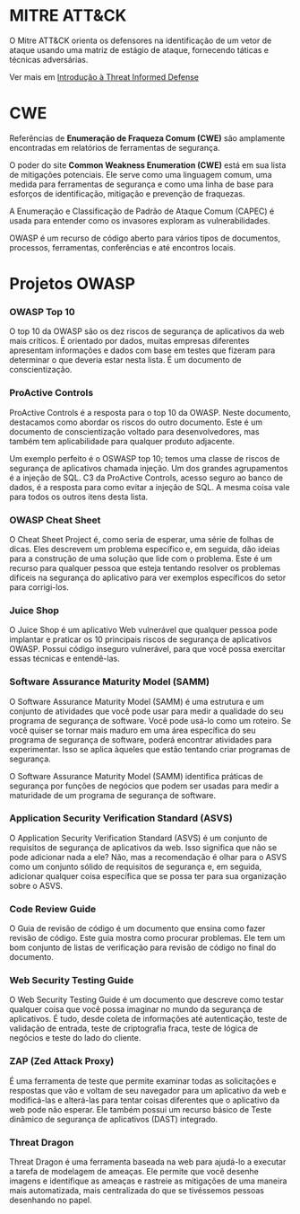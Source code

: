 # MITRE ATT&CK 

O Mitre ATT&CK orienta os defensores na identificação de um vetor de ataque usando uma matriz de estágio de ataque, fornecendo táticas e técnicas adversárias.

Ver mais em [Introdução à Threat Informed Defense](https://github.com/brunoesm07/Cybersecurity_notes_and_summaries/blob/main/Cursos/Cursos%20AttackIQ/Foundations%20of%20Operationalizing%20MITRE%20ATT%26CK.md)

# CWE

Referências de **Enumeração de Fraqueza Comum (CWE)** são amplamente encontradas em relatórios de ferramentas de segurança.

O poder do site **Common Weakness Enumeration (CWE)** está em sua lista de mitigações potenciais. Ele serve como uma linguagem comum, uma medida para ferramentas de segurança e como uma linha de base para esforços de identificação, mitigação e prevenção de fraquezas.

A Enumeração e Classificação de Padrão de Ataque Comum (CAPEC) é usada para entender como os invasores exploram as vulnerabilidades.

OWASP é um recurso de código aberto para vários tipos de documentos, processos, ferramentas, conferências e até encontros locais.

# Projetos OWASP

### OWASP Top 10

O top 10 da OWASP são os dez riscos de segurança de aplicativos da web mais críticos. É orientado por dados, muitas empresas diferentes apresentam informações e dados com base em testes que fizeram para determinar o que deveria estar nesta lista.  É um documento de conscientização. 

### ProActive Controls

ProActive Controls é a resposta para o top 10 da OWASP. Neste documento, destacamos como abordar os riscos do outro documento. Este é um documento de conscientização voltado para desenvolvedores, mas também tem aplicabilidade para qualquer produto adjacente. 

Um exemplo perfeito é o OSWASP top 10; temos uma classe de riscos de segurança de aplicativos chamada injeção. Um dos grandes agrupamentos é a injeção de SQL. C3 da ProActive Controls, acesso seguro ao banco de dados, é a resposta para como evitar a injeção de SQL. A mesma coisa vale para todos os outros itens desta lista.

### OWASP Cheat Sheet

O Cheat Sheet Project é, como seria de esperar, uma série de folhas de dicas. Eles descrevem um problema específico e, em seguida, dão ideias para a construção de uma solução que lide com o problema. Este é um recurso para qualquer pessoa que esteja tentando resolver os problemas difíceis na segurança do aplicativo para ver exemplos específicos do setor para corrigi-los.

### Juice Shop

O Juice Shop é um aplicativo Web vulnerável que qualquer pessoa pode implantar e praticar os 10 principais riscos de segurança de aplicativos OWASP. Possui código inseguro vulnerável, para que você possa exercitar essas técnicas e entendê-las.

### Software Assurance Maturity Model (SAMM)

O Software Assurance Maturity Model (SAMM) é uma estrutura e um conjunto de atividades que você pode usar para medir a qualidade do seu programa de segurança de software. Você pode usá-lo como um roteiro. Se você quiser se tornar mais maduro em uma área específica do seu programa de segurança de software, poderá encontrar atividades para experimentar. Isso se aplica àqueles que estão tentando criar programas de segurança. 

O Software Assurance Maturity Model (SAMM) identifica práticas de segurança por funções de negócios que podem ser usadas para medir a maturidade de um programa de segurança de software.

### Application Security Verification Standard (ASVS)

O Application Security Verification Standard (ASVS) é um conjunto de requisitos de segurança de aplicativos da web. Isso significa que não se pode adicionar nada a ele? Não, mas a recomendação é olhar para o ASVS como um conjunto sólido de requisitos de segurança e, em seguida, adicionar qualquer coisa específica que se possa ter para sua organização sobre o ASVS.

### Code Review Guide

O Guia de revisão de código é um documento que ensina como fazer revisão de código. Este guia mostra como procurar problemas. Ele tem um bom conjunto de listas de verificação para revisão de código no final do documento. 

### Web Security Testing Guide

O Web Security Testing Guide é um documento que descreve como testar qualquer coisa que você possa imaginar no mundo da segurança de aplicativos. É tudo, desde coleta de informações até autenticação, teste de validação de entrada, teste de criptografia fraca, teste de lógica de negócios e teste do lado do cliente.

### ZAP (Zed Attack Proxy)

É uma ferramenta de teste que permite examinar todas as solicitações e respostas que vão e voltam de seu navegador para um aplicativo da web e modificá-las e alterá-las para tentar coisas diferentes que o aplicativo da web pode não esperar. Ele também possui um recurso básico de Teste dinâmico de segurança de aplicativos (DAST) integrado.

### Threat Dragon

Threat Dragon é uma ferramenta baseada na web para ajudá-lo a executar a tarefa de modelagem de ameaças. Ele permite que você desenhe imagens e identifique as ameaças e rastreie as mitigações de uma maneira mais automatizada, mais centralizada do que se tivéssemos pessoas desenhando no papel.

